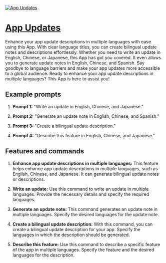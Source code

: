 [![App Updates](https://files.oaiusercontent.com/file-UPGORbZ12ulWjcFCAuCwAEnC?se=2123-10-17T05%3A16%3A41Z&sp=r&sv=2021-08-06&sr=b&rscc=max-age%3D31536000%2C%20immutable&rscd=attachment%3B%20filename%3D3be88afa-33ae-46a0-97fe-a5b5b1ff8ae6.png&sig=MKoy7ZJRs9s4y59X73sBH1koKHssc3WvI1t1Q0jYYyE%3D)](https://chat.openai.com/g/g-wxS8OcFpD-app-updates)

# [App Updates](https://chat.openai.com/g/g-wxS8OcFpD-app-updates)

Enhance your app update descriptions in multiple languages with ease using this App. With clear language titles, you can create bilingual update notes and descriptions effortlessly. Whether you need to write an update in English, Chinese, or Japanese, this App has got you covered. It even allows you to generate update notes in English, Chinese, and Spanish. Say goodbye to language barriers and make your app updates more accessible to a global audience. Ready to enhance your app update descriptions in multiple languages? This App is here to assist you!

## Example prompts

1. **Prompt 1:** "Write an update in English, Chinese, and Japanese."

2. **Prompt 2:** "Generate an update note in English, Chinese, and Spanish."

3. **Prompt 3:** "Create a bilingual update description."

4. **Prompt 4:** "Describe this feature in English, Chinese, and Japanese."


## Features and commands

1. **Enhance app update descriptions in multiple languages:** This feature helps enhance app update descriptions in multiple languages, such as English, Chinese, and Japanese. It can generate bilingual update notes or descriptions.

2. **Write an update:** Use this command to write an update in multiple languages. Provide the necessary details and specify the required languages.

3. **Generate an update note:** This command generates an update note in multiple languages. Specify the desired languages for the update note.

4. **Create a bilingual update description:** With this command, you can create a bilingual update description for your app. Specify the languages in which the description should be generated.

5. **Describe this feature:** Use this command to describe a specific feature of the app in multiple languages. Specify the feature and the desired languages for the description.